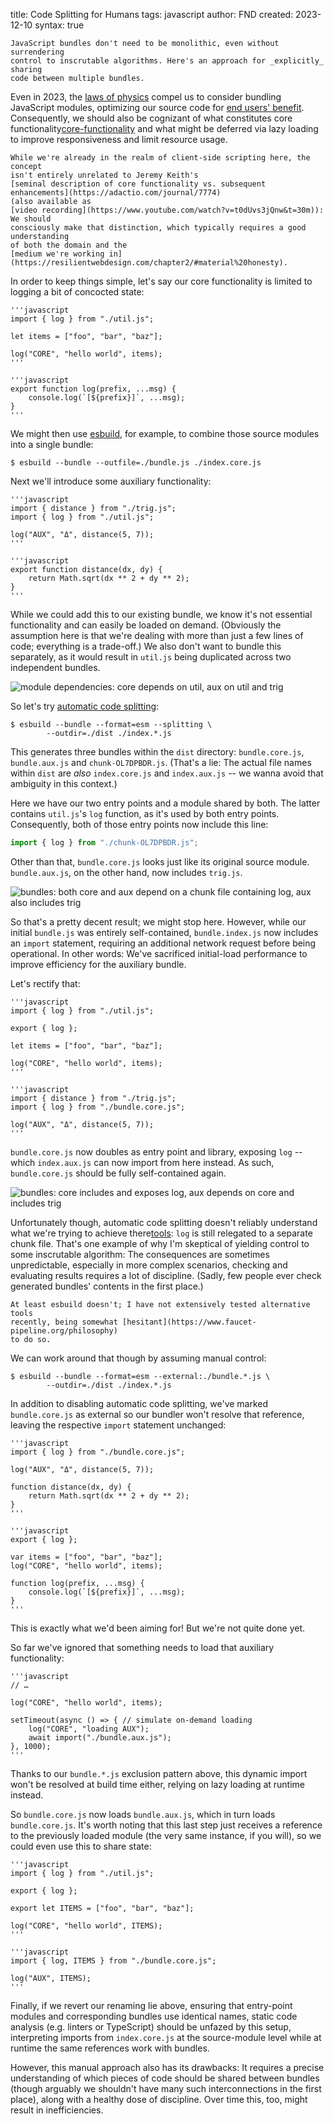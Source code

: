 title: Code Splitting for Humans
tags: javascript
author: FND
created: 2023-12-10
syntax: true

```intro
JavaScript bundles don't need to be monolithic, even without surrendering
control to inscrutable algorithms. Here's an approach for _explicitly_ sharing
code between multiple bundles.
```

Even in 2023, the
[laws of physics](https://www.innoq.com/en/blog/loading-javascript/) compel us
to consider bundling JavaScript modules, optimizing our source code for
[end users' benefit](https://www.w3.org/TR/html-design-principles/#priority-of-constituencies).
Consequently, we should also be cognizant of what constitutes core
functionality[core-functionality](footnote://) and what might be deferred via
lazy loading to improve responsiveness and limit resource usage.

```footnote core-functionality
While we're already in the realm of client-side scripting here, the concept
isn't entirely unrelated to Jeremy Keith's
[seminal description of core functionality vs. subsequent enhancements](https://adactio.com/journal/7774)
(also available as
[video recording](https://www.youtube.com/watch?v=t0dUvs3jQnw&t=30m)): We should
consciously make that distinction, which typically requires a good understanding
of both the domain and the
[medium we're working in](https://resilientwebdesign.com/chapter2/#material%20honesty).
```

In order to keep things simple, let's say our core functionality is limited to
logging a bit of concocted state:

```figure filename=index.core.js
'''javascript
import { log } from "./util.js";

let items = ["foo", "bar", "baz"];

log("CORE", "hello world", items);
'''
```

```figure filename=util.js
'''javascript
export function log(prefix, ...msg) {
    console.log(`[${prefix}]`, ...msg);
}
'''
```

We might then use [esbuild](https://esbuild.github.io), for example, to combine
those source modules into a single bundle:

```shell
$ esbuild --bundle --outfile=./bundle.js ./index.core.js
```

Next we'll introduce some auxiliary functionality:

```figure filename=index.aux.js
'''javascript
import { distance } from "./trig.js";
import { log } from "./util.js";

log("AUX", "Δ", distance(5, 7));
'''
```

```figure filename=trig.js
'''javascript
export function distance(dx, dy) {
    return Math.sqrt(dx ** 2 + dy ** 2);
}
'''
```

While we could add this to our existing bundle, we know it's not essential
functionality and can easily be loaded on demand. (Obviously the assumption here
is that we're dealing with more than just a few lines of code; everything is a
trade-off.) We also don't want to bundle this separately, as it would result in
`util.js` being duplicated across two independent bundles.

![
    module dependencies: core depends on util, aux on util and trig
](./dependencies.png)

So let's try
[automatic code splitting](https://esbuild.github.io/api/#splitting):

```shell
$ esbuild --bundle --format=esm --splitting \
        --outdir=./dist ./index.*.js
```

This generates three bundles within the `dist` directory: `bundle.core.js`,
`bundle.aux.js` and `chunk-OL7DPBDR.js`. (That's a lie: The actual file names
within `dist` are _also_ `index.core.js` and `index.aux.js` -- we wanna avoid
that ambiguity in this context.)

Here we have our two entry points and a module shared by both. The latter
contains `util.js`'s `log` function, as it's used by both entry points.
Consequently, both of those entry points now include this line:

```javascript
import { log } from "./chunk-OL7DPBDR.js";
```

Other than that, `bundle.core.js` looks just like its original source module.
`bundle.aux.js`, on the other hand, now includes `trig.js`.

![
    bundles: both core and aux depend on a chunk file containing log, aux also
    includes trig
](./bundles.png)

So that's a pretty decent result; we might stop here. However, while our initial
`bundle.js` was entirely self-contained, `bundle.index.js` now includes an
`import` statement, requiring an additional network request before being
operational. In other words: We've sacrificed initial-load performance to
improve efficiency for the auxiliary bundle.

Let's rectify that:

```figure filename=index.core.js
'''javascript
import { log } from "./util.js";

export { log };

let items = ["foo", "bar", "baz"];

log("CORE", "hello world", items);
'''
```

```figure filename=index.aux.js
'''javascript
import { distance } from "./trig.js";
import { log } from "./bundle.core.js";

log("AUX", "Δ", distance(5, 7));
'''
```

`bundle.core.js` now doubles as entry point and library, exposing `log` -- which
`index.aux.js` can now import from here instead. As such, `bundle.core.js`
should be fully self-contained again.

![
    bundles: core includes and exposes log, aux depends on core and includes trig
](./bundlib.png)

Unfortunately though, automatic code splitting doesn't reliably understand what
we're trying to achieve there[tools](footnote://): `log` is still relegated to a
separate chunk file. That's one example of why I'm skeptical of yielding control
to some inscrutable algorithm: The consequences are sometimes unpredictable,
especially in more complex scenarios, checking and evaluating results requires a
lot of discipline. (Sadly, few people ever check generated bundles' contents in
the first place.)

```footnote tools
At least esbuild doesn't; I have not extensively tested alternative tools
recently, being somewhat [hesitant](https://www.faucet-pipeline.org/philosophy)
to do so.
```

We can work around that though by assuming manual control:

```shell
$ esbuild --bundle --format=esm --external:./bundle.*.js \
        --outdir=./dist ./index.*.js
```

In addition to disabling automatic code splitting, we've marked `bundle.core.js`
as external so our bundler won't resolve that reference, leaving the respective
`import` statement unchanged:

```figure filename=bundle.aux.js
'''javascript
import { log } from "./bundle.core.js";

log("AUX", "Δ", distance(5, 7));

function distance(dx, dy) {
    return Math.sqrt(dx ** 2 + dy ** 2);
}
'''
```

```figure filename=bundle.core.js
'''javascript
export { log };

var items = ["foo", "bar", "baz"];
log("CORE", "hello world", items);

function log(prefix, ...msg) {
    console.log(`[${prefix}]`, ...msg);
}
'''
```

This is exactly what we'd been aiming for! But we're not quite done yet.

So far we've ignored that something needs to load that auxiliary functionality:

```figure filename=index.core.js
'''javascript
// …

log("CORE", "hello world", items);

setTimeout(async () => { // simulate on-demand loading
    log("CORE", "loading AUX");
    await import("./bundle.aux.js");
}, 1000);
'''
```

Thanks to our `bundle.*.js` exclusion pattern above, this dynamic import won't
be resolved at build time either, relying on lazy loading at runtime instead.

So `bundle.core.js` now loads `bundle.aux.js`, which in turn loads
`bundle.core.js`. It's worth noting that this last step just receives a
reference to the previously loaded module (the very same instance, if you will),
so we could even use this to share state:

```figure filename=index.core.js
'''javascript
import { log } from "./util.js";

export { log };

export let ITEMS = ["foo", "bar", "baz"];

log("CORE", "hello world", ITEMS);
'''
```

```figure filename=index.aux.js
'''javascript
import { log, ITEMS } from "./bundle.core.js";

log("AUX", ITEMS);
'''
```

Finally, if we revert our renaming lie above, ensuring that entry-point modules
and corresponding bundles use identical names, static code analysis (e.g.
linters or TypeScript) should be unfazed by this setup, interpreting imports
from `index.core.js` at the source-module level while at runtime the same
references work with bundles.

However, this manual approach also has its drawbacks: It requires a precise
understanding of which pieces of code should be shared between bundles (though
arguably we shouldn't have many such interconnections in the first place), along
with a healthy dose of discipline. Over time this, too, might result in
inefficiencies.
